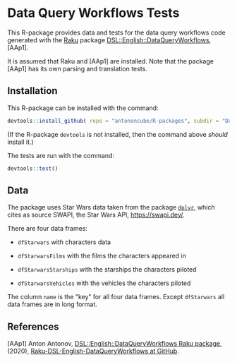 # Data Query Workflows Tests

This R-package provides data and tests for the data query workflows code generated with the 
[Raku](https://raku.org) 
package 
[DSL::English::DataQueryWorkflows](https://github.com/antononcube/Raku-DSL-English-DataQueryWorkflows), 
\[AAp1\].

It is assumed that Raku and \[AAp1\] are installed. 
Note that the package \[AAp1\] has its own parsing and translation tests.

## Installation

This R-package can be installed with the command:

```r
devtools::install_github( repo = "antononcube/R-packages", subdir = "DataQueryWorkflowsTests" )
```

(If the R-package `devtools` is not installed, then the command above *should* install it.)

The tests are run with the command:

```r
devtools::test()
```

## Data

The package uses Star Wars data taken from the package 
[`dplyr`](https://github.com/tidyverse/dplyr),
which cites as source SWAPI, the Star Wars API, https://swapi.dev/.

There are four data frames:

- `dfStarwars` with characters data

- `dfStarwarsFilms` with the films the characters appeared in

- `dfStarwarsStarships` with the starships the characters piloted

- `dfStarwarsVehicles` with the vehicles the characters piloted

The column `name` is the "key" for all four data frames.
Except `dfStarwars` all data frames are in long format. 

## References

[AAp1] Anton Antonov, 
[DSL::English::DataQueryWorkflows Raku package](https://github.com/antononcube/Raku-DSL-English-DataQueryWorkflows),
(2020),
[Raku-DSL-English-DataQueryWorkflows at GitHub](https://github.com/antononcube/Raku-DSL-English-DataQueryWorkflows).




